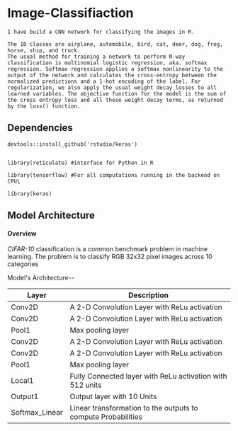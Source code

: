# Image-Classifiaction #
    I have build a CNN network for classifying the images in R. 
    
    The 10 classes are airplane, automobile, bird, cat, deer, dog, frog, horse, ship, and truck.
    The usual method for training a network to perform N-way classification is multinomial logistic regression, aka. softmax regression. Softmax regression applies a softmax nonlinearity to the output of the network and calculates the cross-entropy between the normalized predictions and a 1-hot encoding of the label. For regularization, we also apply the usual weight decay losses to all learned variables. The objective function for the model is the sum of the cross entropy loss and all these weight decay terms, as returned by the loss() function.

## Dependencies ## 
    devtools::install_github('rstudio/keras')

 
    library(reticulate) #interface for Python in R
 
    library(tensorflow) #For all computations running in the backend on CPU\
 
    library(keras)
 
 
 ## Model Architecture 


#### Overview
*CIFAR-10* classification is a common benchmark problem in machine learning. The problem is to classify RGB 32x32 pixel images across 10 categories


Model's Architecture--



Layer | Description
------------ | -------------
Conv2D | A 2-D Convolution Layer with ReLu activation
Conv2D | A 2-D Convolution Layer with ReLu activation
Pool1  | Max pooling layer
Conv2D | A 2-D Convolution Layer with ReLu activation
Conv2D | A 2-D Convolution Layer with ReLu activation
Pool1  | Max pooling layer
Local1 | Fully Connected layer with ReLu activation with 512 units
Output1| Output layer with 10 Units
Softmax_Linear| Linear transformation to the outputs to compute Probabilities 
